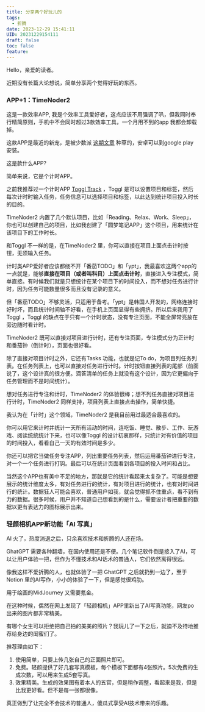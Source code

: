 ```yaml
---
title: 分享两个好玩儿的
tags:
  - 折腾
date: 2023-12-29 15:41:11
UID: 20231229154111
draft: false
toc: false
feature:
---
```

Hello，亲爱的读者。

近期没有长篇大论想说，简单分享两个觉得好玩的东西。

<!--more-->

### APP+1：TimeNoder2

这是一款效率APP, 我是个效率工具爱好者，这点应该不用强调了叭，但我同时奉行精简原则，手机中不会同时超过3款效率工具，一个月用不到的app 我都会卸载掉。

这款APP是最近的新宠，是被少数派 [这期文章](https://sspai.com/post/85158) 种草的，安卓可以到google play安装。

这是款什么APP? 

简单来说，它是个计时APP。

之前我推荐过一个计时APP [Toggl Track](https://lillianwho.com/posts/2023-05-30/#toggl-track) ，Toggl 是可以设置项目和标签，然后每次计时时输入任务，任务信息可以选择项目和标签，以此达到统计项目投入时长的目的。

TimeNoder2 内置了几个默认项目，比如「Reading、Relax、Work、Sleep」，你也可以创建自己的项目，比如我创建了「圆梦笔记APP」这个项目，用来统计在该项目下的工作时长。

和Toggl 不一样的是，在TimeNoder2 里，你可以直接在项目上面点击计时按钮，无须输入任务。

计时类APP爱好者应该都绕不开「番茄TODO」和「ypt」，我最喜欢这两个app的一点就是，能够**直接在项目（或者叫科目）上面点击计时**，直接进入专注模式，简单直接。有时候我们就是只想统计在某个项目下的时间投入，而不想对任务进行计时，因为任务可能数量很多而且没有记录的意义。

但「番茄TODO」不够灵活，只适用于备考。「ypt」是韩国人开发的，网络连接时好时坏，而且统计时间轴不好看，在手机上页面显得有些拥挤。所以后来我用了 Toggl ，Toggl 的缺点在于只有一个计时状态，没有专注页面，不能全屏常亮放在旁边随时看计时。

TimeNoder2 既可以直接对项目进行计时，还有专注页面，专注模式分为正计时和番茄钟（倒计时），页面也很好看。

除了直接对项目计时之外，它还有Tasks 功能，也就是记To do，为项目列任务列表。在任务列表上，也可以直接对任务进行计时。计时按钮直接列表的尾部（前面说了，这个设计真的很方便。滴答清单的任务上就没有这个设计，因为它更偏向于任务管理而不是时间统计）。

想对任务进行专注和计时，TimeNoder2 的体验很棒；想不列任务直接对项目进行计时，TimeNoder2 同样支持，项目列表上直接点击操作，简单快捷。

我认为在「计时」这个领域，TimeNoder2 是我目前用过最适合最喜欢的。

你可以用它来计时并统计一天所有活动的时间，连吃饭、睡觉、散步、工作、玩游戏、阅读统统统计下来，也可以像Toggl 的设计初衷那样，只统计对有价值的项目的时间投入，看看自己一天的有效时间是多少。

你还可以把它当做任务专注APP，列出重要任务列表，然后运用番茄钟进行专注，对一个一个任务进行打钩。最后可以在统计页面看到各项目的投入时间和占比。

当然这个APP也有美中不足的地方，那就是它的统计看起来太复杂了。可能是想要展示的统计维度太多，有对任务进行的统计，有对项目进行的统计，也有对时间进行的统计。数据狂人可能会喜欢，普通用户如我，就会觉得抓不住重点，看不到有力的数据。很多时候，用户并不知道自己想看到的是什么，需要设计者把重要的数据以更有表达力的图标展示出来。

### 轻颜相机APP新功能「AI 写真」

AI 火了，热度消退之后，只余喜欢技术和折腾的人还在场。

GhatGPT 需要各种翻墙，在国内使用还是不便。几个笔记软件倒是接入了AI，可以让用户体验一把，但作为不懂技术和AI话术的普通人，它们依然离得很远。

像我这样不爱折腾的人，也就体验了一把 GhatGPT 之后就扔到一边了，至于Notion 里的AI写作，小小的体验了一下，但是感觉很鸡肋。

用于绘画的MidJourney 又需要氪金。

在这种时候，偶然在网上发现了「轻颜相机」APP里新出了AI写真功能，网友po出来的图片都非常精美。

有哪个女生可以拒绝把自己拍的美美的照片？我玩儿了一下之后，就迫不及待地推荐给身边的闺蜜们了。

推荐理由如下：
1. 使用简单，只要上传几张自己的正面照片即可。
2. 免费。轻颜提供了好几套写真模板，每个模板下面都有4张照片。5次免费的生成次数，可以用来生成5套写真。
3. 效果精美。生成的效果图有着本人的五官，但是稍作调整，看起来是我，但是比我更好看。但不是每一张都很像。

真正做到了让完全不会技术的普通人，傻瓜式享受AI技术带来的乐趣。

